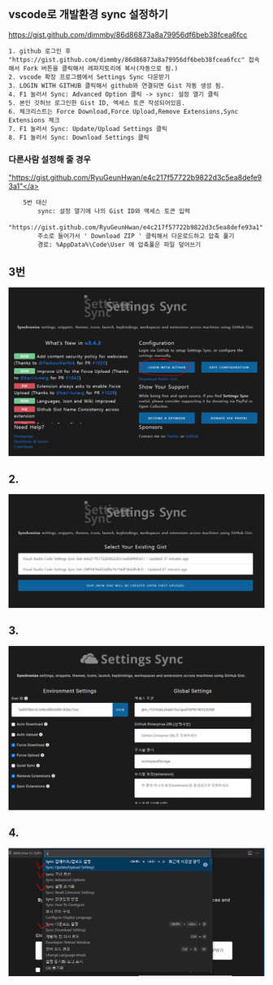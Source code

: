 ## vscode로 개발환경 sync 설정하기

<a href="https://gist.github.com/dimmby/86d86873a8a79956df6beb38fcea6fcc">https://gist.github.com/dimmby/86d86873a8a79956df6beb38fcea6fcc</a>

```
1. github 로그인 후 "https://gist.github.com/dimmby/86d86873a8a79956df6beb38fcea6fcc" 접속해서 Fork 버튼을 클릭해서 레파지토리에 복사(자동으로 됨.)
2. vscode 확장 프로그램에서 Settings Sync 다운받기
3. LOGIN WITH GITHUB 클릭해서 github와 연결되면 Gist 자동 생성 됨.
4. F1 눌러서 Sync: Advanced Option 클릭 -> sync: 설정 열기 클릭
5. 본인 깃허브 로그인한 Gist ID, 엑세스 토큰 작성되어있음.
6. 체크리스트는 Force Download,Force Upload,Remove Extensions,Sync Extensions 체크
7. F1 눌러서 Sync: Update/Upload Settings 클릭
8. F1 눌러서 Sync: Download Settings 클릭
```

### 다른사람 설정해 줄 경우

<a href="hhttps://gist.github.com/RyuGeunHwan/e4c217f57722b9822d3c5ea8defe93a1">"https://gist.github.com/RyuGeunHwan/e4c217f57722b9822d3c5ea8defe93a1"</a>

```
	5번 대신
		sync: 설정 열기에 나의 Gist ID와 액세스 토큰 입력 
		"https://gist.github.com/RyuGeunHwan/e4c217f57722b9822d3c5ea8defe93a1"
		주소로 들어가서 ' Download ZIP ' 클릭해서 다운로드하고 압축 풀기
		경로: %AppData%\Code\User 에 압축풀은 파일 덮어쓰기
```

## 3번 

![sync-1](img/%EC%BA%A1%EC%B2%98.PNG)

## 2.

![sync-2](img/%EC%BA%A1%EC%B2%981.PNG)

## 3.
![sync-3](img/%EC%BA%A1%EC%B2%982.PNG)

## 4.
![sync-4](img/%EC%BA%A1%EC%B2%983.PNG)